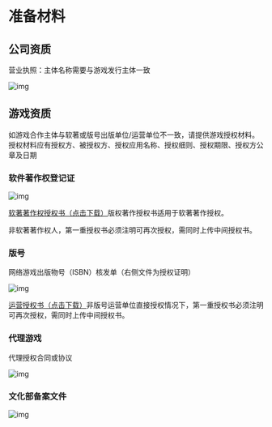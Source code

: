# 准备材料

## 公司资质

营业执照：主体名称需要与游戏发行主体一致

![img](https://arkimg.ark.online/(null)-20240520170311746.png)

## 游戏资质

如游戏合作主体与软著或版号出版单位/运营单位不一致，请提供游戏授权材料。授权材料应有授权方、被授权方、授权应用名称、授权细则、授权期限、授权方公章及日期

### 软件著作权登记证

![img](https://arkimg.ark.online/(null)-20240520170311819.png)

[软著著作权授权书（点击下载）](https://cdn.233xyx.com/1629179267309_302.docx)版权著作授权书适用于软著著作授权。

非软著著作权人，第一重授权书必须注明可再次授权，需同时上传中间授权书。

### 版号

网络游戏出版物号（ISBN）核发单（右侧文件为授权证明）

![img](https://arkimg.ark.online/(null)-20240520170311655.png)

[运营授权书（点击下载）](https://cdn.233xyx.com/1629179470353_326.docx)非版号运营单位直接授权情况下，第一重授权书必须注明可再次授权，需同时上传中间授权书。

### 代理游戏

代理授权合同或协议

![img](https://cdn.233xyx.com/online/mFDh5Zxg6JLO1716212695655.png)

### 文化部备案文件

![img](https://arkimg.ark.online/(null)-20240520170311266.png)

